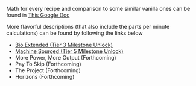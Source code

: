 Math for every recipe and comparison to some similar vanilla ones can be found in [This Google Doc](https://docs.google.com/spreadsheets/d/1krURGQTr8L-07p3pZYBzB6UTLPTEm4AYBoCizX3Goj4/edit?usp=sharing)

More flavorful descriptions (that also include the parts per minute calculations) can be found by following the links below

* [Bio Extended (Tier 3 Milestone Unlock)](Documentation/recipe_descriptions/Bio%20Extended.md)
* [Machine Sourced (Tier 5 Milestone Unlock)](Documentation/recipe_descriptions/Machine%20Sourced.md)
* More Power, More Output (Forthcoming)
* Pay To Skip (Forthcoming)
* The Project (Forthcoming)
* Horizons (Forthcoming)
